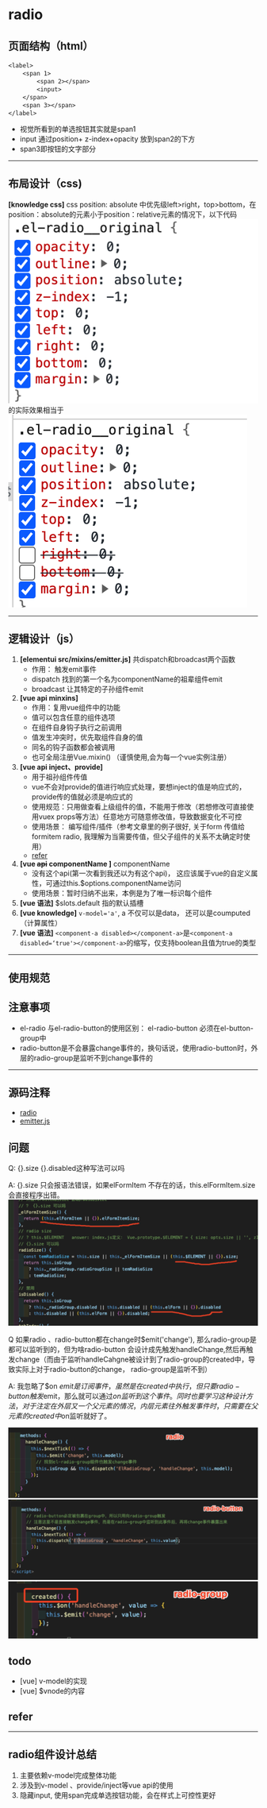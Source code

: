 # radio

## 页面结构（html）

```
<label>
    <span 1>
        <span 2></span>
        <input>
    </span>
    <span 3></span>
</label>
```
* 视觉所看到的单选按钮其实就是span1
* input 通过position+ z-index+opacity 放到span2的下方
* span3即按钮的文字部分
---
## 布局设计（css)
__[knowledge css]__ css position: absolute 中优先级left>right，top>bottom，在position：absolute的元素小于position：relative元素的情况下，以下代码
![image](docs/../img/before.png)的实际效果相当于![image](img/after.png)

---
## 逻辑设计（js）
1. __[elementui  src/mixins/emitter.js]__  共dispatch和broadcast两个函数
    * 作用： 触发emit事件
    * dispatch 找到的第一个名为componentName的祖辈组件emit
    * broadcast 让其特定的子孙组件emit
2. __[vue api minxins]__
    * 作用：复用vue组件中的功能
    * 值可以包含任意的组件选项
    * 在组件自身钩子执行之前调用
    * 值发生冲突时，优先取组件自身的值
    * 同名的钩子函数都会被调用
    * 也可全局注册Vue.mixin() （谨慎使用,会为每一个vue实例注册）
3. __[vue api inject、provide]__
    * 用于祖孙组件传值
    * vue不会对provide的值进行响应式处理，要想inject的值是响应式的，provide传的值就必须是响应式的
    * 使用规范：只用做查看上级组件的值，不能用于修改（若想修改可直接使用vuex  props等方法）任意地方可随意修改值，导致数据变化不可控
    * 使用场景： 编写组件/插件（参考文章里的例子很好, 关于form 传值给formitem radio, 我理解为当需要传值，但父子组件的关系不太确定时使用）
    * [refer](https://juejin.im/post/6844903989935341581)
4. __[vue ~~api~~ componentName ]__  componentName
    * 没有这个api(第一次看到我还以为有这个api)， 这应该属于vue的自定义属性，可通过this.$options.componentName访问
    * 使用场景：暂时归纳不出来，本例是为了唯一标识每个组件
5. __[vue 语法]__ $slots.default 指的默认插槽
6. __[vue knowledge]__ `v-model='a'`, a 不仅可以是data， 还可以是coumputed（计算属性）
7. __[vue 语法]__ `<component-a disabled></component-a>`是`<component-a disabled=‘true'></component-a>`的缩写，仅支持boolean且值为true的类型
---
## 使用规范

## 注意事项
* el-radio 与el-radio-button的使用区别： el-radio-button 必须在el-button-group中
* radio-button是不会暴露change事件的，换句话说，使用radio-button时，外层的radio-group是监听不到change事件的
---

## 源码注释
* [radio](../../packages/radio/index.js)
* [emitter.js](../../src/mixins/emitter.js)
## 问题
Q: {}.size {}.disabled这种写法可以吗

A: {}.size 只会报语法错误，如果elFormItem 不存在的话，this.elFormItem.size会直接程序出错。
![image](../../docs/radio/img/q1.png)

Q 如果radio 、radio-button都在change时$emit('change'), 那么radio-group是都可以监听到的，但为啥radio-button 会设计成先触发handleChange,然后再触发change（而由于监听handleCahgne被设计到了radio-group的created中，导致实际上对于radio-button的change， radio-group是监听不到）

A: 我忽略了$on $emit 是订阅事件，虽然是在created中执行，但只要radio-button 触发$emit，那么就可以通过$on监听到这个事件。同时也要学习这种设计方法，对于注定在外层又一个父元素的情况，内层元素往外触发事件时，只需要在父元素的created中$on监听就好了。

![image](img/radio.png)
![image](img/radio-button.png)
![image](img/radio-group.png)
## todo
* [vue] v-model的实现
* [vue] $vnode的内容
## refer
---
## radio组件设计总结
1. 主要依赖v-model完成整体功能
2. 涉及到v-model 、provide/inject等vue api的使用
3. 隐藏input, 使用span完成单选按钮功能，会在样式上可控性更好